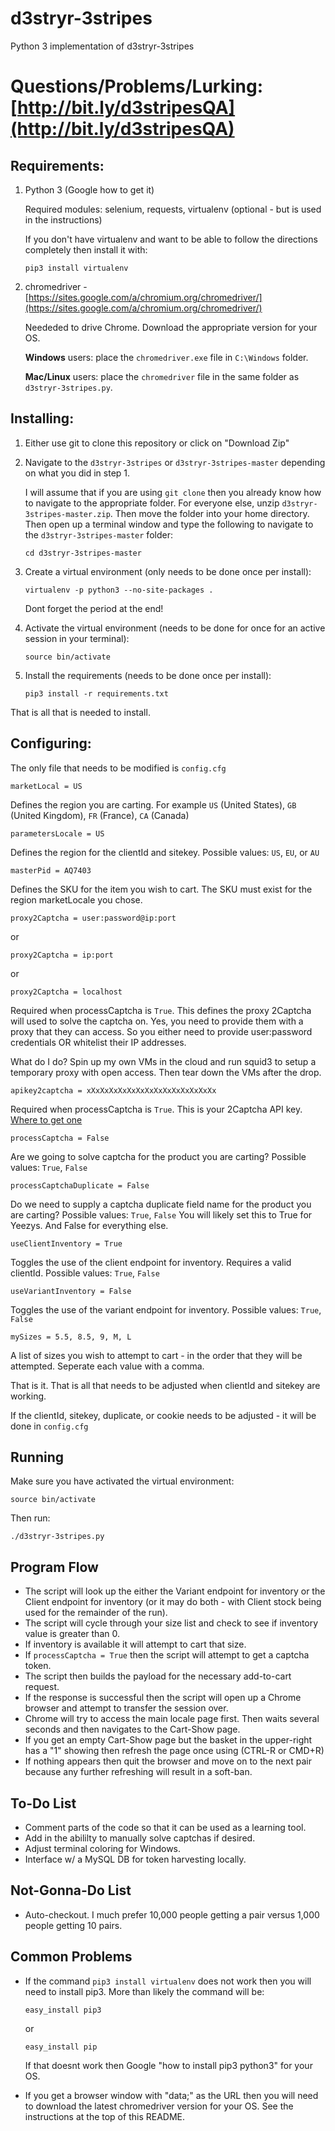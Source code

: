 # d3stryr-3stripes
Python 3 implementation of d3stryr-3stripes

# Questions/Problems/Lurking: [http://bit.ly/d3stripesQA](http://bit.ly/d3stripesQA) 

## Requirements:
1. Python 3 (Google how to get it)
   
   Required modules: selenium, requests, virtualenv (optional - but is used in the instructions)
   
   If you don't have virtualenv and want to be able to follow the directions completely then install it with:
   
   ```
   pip3 install virtualenv
   ```

2. chromedriver - [https://sites.google.com/a/chromium.org/chromedriver/](https://sites.google.com/a/chromium.org/chromedriver/)

   Neededed to drive Chrome.
   Download the appropriate version for your OS.

   **Windows** users: place the `chromedriver.exe` file in `C:\Windows` folder.

   **Mac/Linux** users: place the `chromedriver` file in the same folder as `d3stryr-3stripes.py`.

## Installing:

1. Either use git to clone this repository or click on "Download Zip"
2. Navigate to the `d3stryr-3stripes` or `d3stryr-3stripes-master` depending on what you did in step 1. 
   
   I will assume that if you are using `git clone` then you already know how to navigate to the appropriate folder. For everyone else, unzip `d3stryr-3stripes-master.zip`.  Then move the folder into your home directory. Then open up a terminal window and type the following to navigate to the `d3stryr-3stripes-master` folder:
   ```
   cd d3stryr-3stripes-master
   ```

3. Create a virtual environment (only needs to be done once per install):

   ```
   virtualenv -p python3 --no-site-packages .
   ```
   
   Dont forget the period at the end!

4. Activate the virtual environment (needs to be done for once for an active session in your terminal):

   ```
   source bin/activate
   ```
   
5. Install the requirements (needs to be done once per install):

   ```
   pip3 install -r requirements.txt
   ```
   
That is all that is needed to install.

## Configuring:

The only file that needs to be modified is `config.cfg`
```
marketLocal = US
```
Defines the region you are carting. For example `US` (United States), `GB` (United Kingdom), `FR` (France), `CA` (Canada)

```
parametersLocale = US
```
Defines the region for the clientId and sitekey. Possible values: `US`, `EU`, or `AU`

```
masterPid = AQ7403
```
Defines the SKU for the item you wish to cart. The SKU must exist for the region marketLocale you chose.

```
proxy2Captcha = user:password@ip:port
```
or
```
proxy2Captcha = ip:port
```
or
```
proxy2Captcha = localhost
```

Required when processCaptcha is `True`. This defines the proxy 2Captcha will used to solve the captcha on. Yes, you need to provide them with a proxy that they can access. So you either need to provide user:password credentials OR whitelist their IP addresses.

What do I do? Spin up my own VMs in the cloud and run squid3 to setup a temporary proxy with open access. Then tear down the VMs after the drop.

```
apikey2captcha = xXxXxXxXxXxXxXxXxXxXxXxXxXxXx
```
Required when processCaptcha is `True`. This is your 2Captcha API key. [Where to get one](https://2captcha.com/)

```
processCaptcha = False
```
Are we going to solve captcha for the product you are carting? Possible values: `True`, `False`

```
processCaptchaDuplicate = False
```
Do we need to supply a captcha duplicate field name for the product you are carting? Possible values: `True`, `False`
You will likely set this to True for Yeezys. And False for everything else.

```
useClientInventory = True
```
Toggles the use of the client endpoint for inventory. Requires a valid clientId. Possible values: `True`, `False`

```
useVariantInventory = False
```
Toggles the use of the variant endpoint for inventory. Possible values: `True`, `False`

```
mySizes = 5.5, 8.5, 9, M, L
```

A list of sizes you wish to attempt to cart - in the order that they will be attempted. Seperate each value with a comma.

That is it. That is all that needs to be adjusted when clientId and sitekey are working.

If the clientId, sitekey, duplicate, or cookie needs to be adjusted - it will be done in `config.cfg`

## Running
Make sure you have activated the virtual environment:

```
source bin/activate
```

Then run:

```
./d3stryr-3stripes.py
```
## Program Flow
*  The script will look up the either the Variant endpoint for inventory or the Client endpoint for inventory (or it may do both - with Client stock being used for the remainder of the run).
*  The script will cycle through your size list and check to see if inventory value is greater than 0.
*  If inventory is available it will attempt to cart that size.
*  If `processCaptcha = True` then the script will attempt to get a captcha token.
*  The script then builds the payload for the necessary add-to-cart request.
*  If the response is successful then the script will open up a Chrome browser and attempt to transfer the session over.
*  Chrome will try to access the main locale page first. Then waits several seconds and then navigates to the Cart-Show page.
*  If you get an empty Cart-Show page but the basket in the upper-right has a "1" showing then refresh the page once using (CTRL-R or CMD+R)
*  If nothing appears then quit the browser and move on to the next pair because any further refreshing will result in a soft-ban.

## To-Do List
  * Comment parts of the code so that it can be used as a learning tool.
  * Add in the abililty to manually solve captchas if desired.
  * Adjust terminal coloring for Windows.
  * Interface w/ a MySQL DB for token harvesting locally.

## Not-Gonna-Do List
  * Auto-checkout. I much prefer 10,000 people getting a pair versus 1,000 people getting 10 pairs.

## Common Problems
  * If the command `pip3 install virtualenv` does not work then you will need to install pip3. More than likely the command will be:
    
    ```
    easy_install pip3
    ```
    
    or 
    
    ```
    easy_install pip
    ```
    If that doesnt work then Google "how to install pip3 python3" for your OS.
  * If you get a browser window with "data;" as the URL then you will need to download the latest chromedriver version for your OS.  See the instructions at the top of this README.
